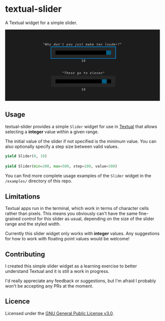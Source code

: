 # textual-slider

A Textual widget for a simple slider.

![screenshot](https://raw.githubusercontent.com/TomJGooding/textual-slider/main/assets/screenshot.png)

## Usage

textual-slider provides a simple `Slider` widget for use in
[Textual](https://github.com/Textualize/textual) that allows selecting a
**integer** value within a given range.

The initial value of the slider if not specified is the minimum value.
You can also optionally specify a step size between valid values.

```python
yield Slider(0, 10)

yield Slider(min=200, max=500, step=100, value=300)
```

You can find more complete usage examples of the `Slider` widget in the
`/examples/` directory of this repo.

## Limitations

Textual apps run in the terminal, which work in terms of character cells rather
than pixels. This means you obviously can't have the same fine-grained control
for this slider as usual, depending on the size of the slider range and the
styled width.

Currently this slider widget only works with **integer** values. Any suggestions
for how to work with floating point values would be welcome!

## Contributing

I created this simple slider widget as a learning exercise to better
understand Textual and it is still a work in progress.

I'd really appreciate any feedback or suggestions, but I'm afraid I
probably won't be accepting any PRs at the moment.

## Licence

Licensed under the [GNU General Public License v3.0](LICENSE).
